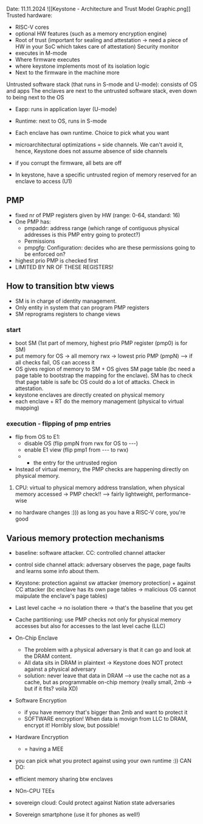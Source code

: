Date: 11.11.2024
![[Keystone - Architecture and Trust Model Graphic.png]]
Trusted hardware: 
- RISC-V cores
- optional HW features (such as a memory encryption engine)
- Root of trust (important for sealing and attestation -> need a piece of HW in your SoC which takes care of attestation)
Security monitor
- executes in M-mode
- Where firmware executes
- where keystone implements most of its isolation logic
- Next to the firmware in the machine more

Untrusted software stack (that runs in S-mode and U-mode): consists of OS and apps
The enclaves are next to the untrusted software stack, even down to being next to the OS
- Eapp: runs in application layer (U-mode)
- Runtime: next to OS, runs in S-mode
- Each enclave has own runtime. Choice to pick what you want


- microarchitectural optimizations = side channels. We can't avoid it, hence, Keystone does not assume absence of side channels
- if you corrupt the firmware, all bets are off
- In keystone, have a specific untrusted region of memory reserved for an enclave to access (U1)
## PMP
- fixed nr of PMP registers given by HW (range: 0-64, standard: 16)
- One PMP has: 
	- pmpaddr: address range (which range of contiguous physical addresses is this PMP entry going to protect?)
	- Permissions
	- pmpgfg: Configuration: decides who are these permissions going to be enforced on?
- highest prio PMP is checked first 
- LIMITED BY NR OF THESE REGISTERS!

## How to transition btw views
 - SM is in charge of identity management. 
 - Only entity in system that can program PMP registers
 - SM reprograms registers to change views
### start
- boot SM (1st part of memory, highest prio PMP register (pmp0) is for SM)
- put memory for OS -> all memory rwx -> lowest prio PMP (pmpN) --> if all checks fail, OS can access it
- OS gives region of memory to SM + OS gives SM page table (bc need a page table to bootstrap the mapping for the enclave). SM has to check that page table is safe bc OS could do a lot of attacks. Check in attestation. 
- keystone enclaves are directly created on physical memory
- each enclave + RT do the memory management (physical to virtual mapping)
### execution - flipping of pmp entries
- flip from OS to E1:
	- disable OS (flip pmpN from rwx for OS to ---)
	- enable E1 view (flip pmp1 from --- to rwx)
	- + the entry for the untrusted region
- Instead of virtual memory, the PMP checks are happening directly on physical memory.

1. CPU: virtual to physical memory address translation, when physical memory accessed -> PMP check!! --> fairly lightweight, performance-wise

- no hardware changes :))) as long as you have a RISC-V core, you're good
## Various memory protection mechanisms
- baseline: software attacker. CC: controlled channel attacker
- control side channel attack: adversary observes the page, page faults and learns some info about them. 
- Keystone: protection against sw attacker (memory protection) + against CC attacker (bc enclave has its own page tables -> malicious OS cannot maipulate the enclave's page tables)
- Last level cache -> no isolation there -> that's the baseline that you get
- Cache partitioning: use PMP checks not only for physical memory accesses but also for accesses to the last level cache (LLC)
- On-Chip Enclave
	- The problem with a physical adversary is that it can go and look at the DRAM content. 
	- All data sits in DRAM in plaintext -> Keystone does NOT protect against a physical adversary
	- solution: never leave that data in DRAM --> use the cache not as a cache, but as programmable on-chip memory (really small, 2mb -> but if it fits? voila XD)
- Software Encryption
	- if you have memory that's bigger than 2mb and want to protect it
	- SOFTWARE encryption! When data is movign from LLC to DRAM, encrypt it! Horribly slow, but possible!
- Hardware Encryption
	- = having a MEE

- you can pick what you protect against using your own runtime :))
CAN DO: 
- efficient memory sharing btw enclaves
- NOn-CPU TEEs
- sovereign cloud: Could protect against Nation state adversaries
- Sovereign smartphone (use it for phones as well!)